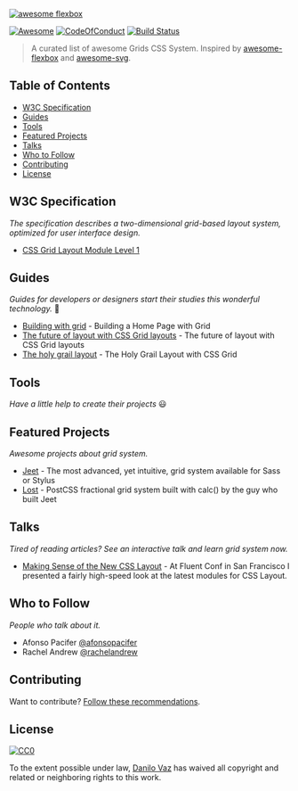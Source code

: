 [![awesome flexbox](awesome-grids-css.png)](https://github.com/danilovaz/awesome-grids-css/)

[![Awesome](https://cdn.rawgit.com/sindresorhus/awesome/d7305f38d29fed78fa85652e3a63e154dd8e8829/media/badge.svg)](https://github.com/sindresorhus/awesome)
[![CodeOfConduct](https://img.shields.io/badge/code%20of%20conduct-1.3.0-ff69b4.svg)](http://contributor-covenant.org/version/1/3/0/)
[![Build Status](https://travis-ci.org/danilovaz/awesome-grids-css.svg?branch=master)](https://travis-ci.org/danilovaz/awesome-grids-css)

> A curated list of awesome Grids CSS System.
Inspired by [awesome-flexbox](https://github.com/afonsopacifer/awesome-flexbox) and [awesome-svg](https://github.com/willianjusten/awesome-svg).

## Table of Contents
* [W3C Specification](#w3c-specification)
* [Guides](#guides)
* [Tools](#tools)
* [Featured Projects](#featured-projects)
* [Talks](#talks)
* [Who to Follow](#who-to-follow)
* [Contributing](#contributing)
* [License](#license)

## W3C Specification
*The specification describes a two-dimensional grid-based layout system, optimized for user interface design.*
* [CSS Grid Layout Module Level 1](https://www.w3.org/TR/css-grid-1/)

## Guides
*Guides for developers or designers start their studies this wonderful technology.* :metal:
* [Building with grid](http://chris.house/blog/building-a-home-page-with-grid/) - Building a Home Page with Grid
* [The future of layout with CSS Grid layouts](https://hacks.mozilla.org/2015/09/the-future-of-layout-with-css-grid-layouts/) - The future of layout with CSS Grid layouts
* [The holy grail layout](http://bitsofco.de/holy-grail-layout-css-grid/) - The Holy Grail Layout with CSS Grid

## Tools
*Have a little help to create their projects* :smiley:

## Featured Projects
*Awesome projects about grid system.*
* [Jeet](https://github.com/mojotech/jeet) - The most advanced, yet intuitive, grid system available for Sass or Stylus
* [Lost](https://github.com/peterramsing/lost) - PostCSS fractional grid system built with calc() by the guy who built Jeet

## Talks
*Tired of reading articles? See an interactive talk and learn grid system now.*
* [Making Sense of the New CSS Layout](https://rachelandrew.co.uk/archives/2016/03/25/making-sense-of-the-new-css-layout/?utm_content=bufferfb55e&utm_medium=social&utm_source=twitter.com&utm_campaign=buffer) - At Fluent Conf in San Francisco I presented a fairly high-speed look at the latest modules for CSS Layout.

## Who to Follow
*People who talk about it.*
* Afonso Pacifer [@afonsopacifer](https://twitter.com/afonsopacifer)
* Rachel Andrew [@rachelandrew](https://twitter.com/rachelandrew)


## Contributing
Want to contribute? [Follow these recommendations](https://github.com/danilovaz/awesome-grids-css/blob/master/CONTRIBUTING.md).

## License

[![CC0](https://licensebuttons.net/p/zero/1.0/88x31.png)](http://creativecommons.org/publicdomain/zero/1.0/)

To the extent possible under law, [Danilo Vaz](https://github.com/danilovaz) has waived all copyright and related or neighboring rights to this work.
